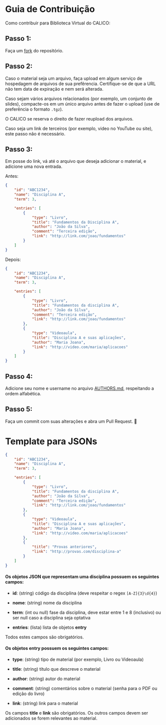 Guia de Contribuição
====================

Como contribuir para Biblioteca Virtual do CALICO:


Passo 1:
--------

Faça um [fork](https://github.com/CalicoUFSC/biblioteca/fork) do repositório.


Passo 2:
--------

Caso o material seja um arquivo, faça upload em algum serviço de hospedagem de arquivos de sua prefêrencia. Certifique-se de que a URL não tem data de expiração e nem será alterada.

Caso sejam vários arquivos relacionados (por exemplo, um conjunto de slides), compacte-os em um único arquivo antes de fazer o upload (use de preferência o formato `.tgz`).

O CALICO se reserva o direito de fazer reupload dos arquivos.

Caso seja um link de terceiros (por exemplo, video no YouTube ou site), este passo não é necessário.


Passo 3:
--------

Em posse do link, vá até o arquivo que deseja adicionar o material, e adicione uma nova entrada.


Antes:

```json
{
    "id": "ABC1234",
    "name": "Disciplina A",
    "term": 3,

    "entries": [
        {
            "type": "Livro",
            "title": "Fundamentos da Disciplina A",
            "author": "João da Silva",
            "comment": "Terceira edição",
            "link": "http://link.com/joao/fundamentos"
        }
    ]
}
```

Depois:

```json
{
    "id": "ABC1234",
    "name": "Disciplina A",
    "term": 3,

    "entries": [
        {
            "type": "Livro",
            "title": "Fundamentos da disciplina A",
            "author": "João da Silva",
            "comment": "Terceira edição",
            "link": "http://link.com/joao/fundamentos"
        },
        {
            "type": "Videoaula",
            "title": "Disciplina A e suas aplicações",
            "author": "Maria Joana",
            "link": "http://video.com/maria/aplicacoes"
        }
    ]
}
```


Passo 4:
--------

Adicione seu nome e username no arquivo [AUTHORS.md](AUTHORS.md), respeitando a ordem alfabética.


Passo 5:
--------

Faça um commit com suas alterações e abra um Pull Request. :tada:


<a name="template"></a>Template para JSONs
===================

```json
{
    "id": "ABC1234",
    "name": "Disciplina A",
    "term": 3,

    "entries": [
        {
            "type": "Livro",
            "title": "Fundamentos da disciplina A",
            "author": "João da Silva",
            "comment": "Terceira edição",
            "link": "http://link.com/joao/fundamentos"
        },
        {
            "type": "Videoaula",
            "title": "Disciplina A e suas aplicações",
            "author": "Maria Joana",
            "link": "http://video.com/maria/aplicacoes"
        },
        {
            "title": "Provas anteriores",
            "link": "http://provas.com/disciplina-a"
        }
    ]
}
```

#### Os objetos JSON que representam uma disciplina possuem os seguintes campos:

* **id**: (string) código da disciplina (deve respeitar o regex `[A-Z]{3}\d{4}`)

* **nome**: (string) nome da disciplina

* **term**: (int ou null) fase da disciplina, deve estar entre 1 e 8 (inclusivo) ou ser null caso a disciplina seja optativa

* **entries**: (lista) lista de objetos **entry**

Todos estes campos são obrigatórios.


#### Os objetos **entry** possuem os seguintes campos:

* **type**: (string) tipo de material (por exemplo, Livro ou Videoaula)

* **title**: (string) título que descreve o material

* **author**: (string) autor do material

* **comment**: (string) comentários sobre o material (senha para o PDF ou edição do livro)

* **link**: (string) link para o material

Os campos **title** e **link** são obrigatórios. Os outros campos devem ser adicionados se forem relevantes ao material.
